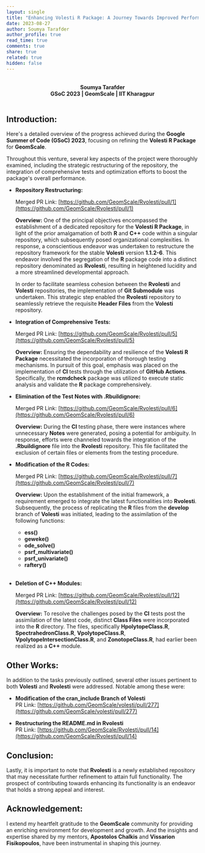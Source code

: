 ```yaml
---
layout: single
title: "Enhancing Volesti R Package: A Journey Towards Improved Performance and Testability"
date: 2023-08-27
author: Soumya Tarafder
author_profile: true
read_time: true
comments: true
share: true
related: true
hidden: false
---
```


<div style="text-align:center;">
  <br>
  <b>Soumya Tarafder</b>
  <br>
  <b>GSoC 2023 | GeomScale | IIT Kharagpur</b>
  <br>
  <br>
</div>

## Introduction:

Here's a detailed overview of the progress achieved during the **Google Summer of Code (GSoC) 2023**, focusing on refining the **Volesti R Package** for **GeomScale**.

Throughout this venture, several key aspects of the project were thoroughly examined, including the strategic restructuring of the repository, the integration of comprehensive tests and optimization efforts to boost the package's overall performance.

- **Repository Restructuring:**

    Merged PR Link: [https://github.com/GeomScale/Rvolesti/pull/1](https://github.com/GeomScale/Rvolesti/pull/1)

    **Overview:** One of the principal objectives encompassed the establishment of a dedicated repository for the **Volesti R Package**, in light of the prior amalgamation of both **R** and **C++** code within a singular repository, which subsequently posed organizational complexities. In response, a conscientious endeavor was undertaken to restructure the repository framework for the stable **Volesti** version **1.1.2-6**. This endeavor involved the segregation of the **R** package code into a distinct repository denominated as **Rvolesti**, resulting in heightened lucidity and a more streamlined developmental approach.

    In order to facilitate seamless cohesion between the **Rvolesti** and **Volesti** repositories, the implementation of **Git Submodule** was undertaken. This strategic step enabled the **Rvolesti** repository to seamlessly retrieve the requisite **Header Files** from the **Volesti** repository.

- **Integration of Comprehensive Tests:**

    Merged PR Link: [https://github.com/GeomScale/Rvolesti/pull/5](https://github.com/GeomScale/Rvolesti/pull/5)

    **Overview:** Ensuring the dependability and resilience of the **Volesti R Package** necessitated the incorporation of thorough testing mechanisms. In pursuit of this goal, emphasis was placed on the implementation of **CI** tests through the utilization of **GitHub Actions**. Specifically, the **rcmdcheck** package was utilized to execute static analysis and validate the **R** package comprehensively.

- **Elimination of the Test Notes with .Rbuildignore:**

    Merged PR Link: [https://github.com/GeomScale/Rvolesti/pull/6](https://github.com/GeomScale/Rvolesti/pull/6)

    **Overview:** During the **CI** testing phase, there were instances where unnecessary **Notes** were generated, posing a potential for ambiguity. In response, efforts were channeled towards the integration of the **.Rbuildignore** file into the **Rvolesti** repository. This file facilitated the exclusion of certain files or elements from the testing procedure.

- **Modification of the R Codes:**

    Merged PR Link: [https://github.com/GeomScale/Rvolesti/pull/7](https://github.com/GeomScale/Rvolesti/pull/7)

    **Overview:** Upon the establishment of the initial framework, a requirement emerged to integrate the latest functionalities into **Rvolesti**. Subsequently, the process of replicating the **R** files from the **develop** branch of **Volesti** was initiated, leading to the assimilation of the following functions:

    - **ess()**
    - **geweke()**
    - **ode_solve()**
    - **psrf_multivariate()**
    - **psrf_univariate()**
    - **raftery()**
    <br><br>

- **Deletion of C++ Modules:**

    Merged PR Link: [https://github.com/GeomScale/Rvolesti/pull/12](https://github.com/GeomScale/Rvolesti/pull/12)

    **Overview:** To resolve the challenges posed by the **CI** tests post the assimilation of the latest code, distinct **Class Files** were incorporated into the **R** directory. The files, specifically **HpolytopeClass.R**, **SpectrahedronClass.R**, **VpolytopeClass.R**, **VpolytopeIntersectionClass.R**, and **ZonotopeClass.R**, had earlier been realized as a **C++** module.

## **Other Works:**

In addition to the tasks previously outlined, several other issues pertinent to both **Volesti** and **Rvolesti** were addressed. Notable among these were:

- **Modification of the cran_include Branch of Volesti**<br>
    PR Link: [https://github.com/GeomScale/volesti/pull/277](https://github.com/GeomScale/volesti/pull/277)

- **Restructuring the README.md in Rvolesti**<br>
    PR Link: [https://github.com/GeomScale/Rvolesti/pull/14](https://github.com/GeomScale/Rvolesti/pull/14)

## **Conclusion:**

Lastly, it is important to note that **Rvolesti** is a newly established repository that may necessitate further refinement to attain full functionality. The prospect of contributing towards enhancing its functionality is an endeavor that holds a strong appeal and interest.

## **Acknowledgement:**

I extend my heartfelt gratitude to the **GeomScale** community for providing an enriching environment for development and growth. And the insights and expertise shared by my mentors, **Apostolos Chalkis** and **Vissarion Fisikopoulos**, have been instrumental in shaping this journey.